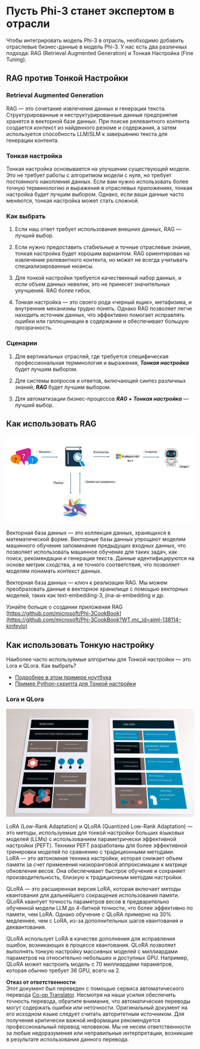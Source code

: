 <!--
CO_OP_TRANSLATOR_METADATA:
{
  "original_hash": "743d7e9cb9c4e8ea642d77bee657a7fa",
  "translation_date": "2025-03-27T16:00:54+00:00",
  "source_file": "md\\03.FineTuning\\LetPhi3gotoIndustriy.md",
  "language_code": "ru"
}
-->
# **Пусть Phi-3 станет экспертом в отрасли**

Чтобы интегрировать модель Phi-3 в отрасль, необходимо добавить отраслевые бизнес-данные в модель Phi-3. У нас есть два различных подхода: RAG (Retrieval Augmented Generation) и Тонкая Настройка (Fine Tuning).

## **RAG против Тонкой Настройки**

### **Retrieval Augmented Generation**

RAG — это сочетание извлечения данных и генерации текста. Структурированные и неструктурированные данные предприятия хранятся в векторной базе данных. При поиске релевантного контента создается контекст из найденного резюме и содержания, а затем используется способность LLM/SLM к завершению текста для генерации контента.

### **Тонкая настройка**

Тонкая настройка основывается на улучшении существующей модели. Это не требует работы с алгоритмом модели с нуля, но требует постоянного накопления данных. Если вам нужно использовать более точную терминологию и выражения в отраслевых приложениях, тонкая настройка будет лучшим выбором. Однако, если ваши данные часто меняются, тонкая настройка может стать сложной.

### **Как выбрать**

1. Если наш ответ требует использования внешних данных, RAG — лучший выбор.

2. Если нужно предоставить стабильные и точные отраслевые знания, тонкая настройка будет хорошим вариантом. RAG ориентирован на извлечение релевантного контента, но может не всегда учитывать специализированные нюансы.

3. Для тонкой настройки требуется качественный набор данных, и если объем данных невелик, это не принесет значительных улучшений. RAG более гибок.

4. Тонкая настройка — это своего рода «черный ящик», метафизика, и внутренние механизмы трудно понять. Однако RAG позволяет легче находить источник данных, что эффективно помогает исправлять ошибки или галлюцинации в содержании и обеспечивает большую прозрачность.

### **Сценарии**

1. Для вертикальных отраслей, где требуется специфическая профессиональная терминология и выражения, ***Тонкая настройка*** будет лучшим выбором.

2. Для системы вопросов и ответов, включающей синтез различных знаний, ***RAG*** будет лучшим выбором.

3. Для автоматизации бизнес-процессов ***RAG + Тонкая настройка*** — лучший выбор.

## **Как использовать RAG**

![rag](../../../../translated_images/rag.36e7cb856f120334d577fde60c6a5d7c5eecae255dac387669303d30b4b3efa4.ru.png)

Векторная база данных — это коллекция данных, хранящихся в математической форме. Векторные базы данных упрощают моделям машинного обучения запоминание предыдущих входных данных, что позволяет использовать машинное обучение для таких задач, как поиск, рекомендации и генерация текста. Данные идентифицируются на основе метрик сходства, а не точного соответствия, что позволяет моделям понимать контекст данных.

Векторная база данных — ключ к реализации RAG. Мы можем преобразовать данные в векторное хранилище с помощью векторных моделей, таких как text-embedding-3, jina-ai-embedding и др.

Узнайте больше о создании приложения RAG [https://github.com/microsoft/Phi-3CookBook](https://github.com/microsoft/Phi-3CookBook?WT.mc_id=aiml-138114-kinfeylo)

## **Как использовать Тонкую настройку**

Наиболее часто используемые алгоритмы для Тонкой настройки — это Lora и QLora. Как выбрать?
- [Подробнее в этом примере ноутбука](../../../../code/04.Finetuning/Phi_3_Inference_Finetuning.ipynb)
- [Пример Python-скрипта для Тонкой настройки](../../../../code/04.Finetuning/FineTrainingScript.py)

### **Lora и QLora**

![lora](../../../../translated_images/qlora.6aeba71122bc0c8d56ccf0bc36b861304939fee087f43c1fc6cc5c9cb8764725.ru.png)

LoRA (Low-Rank Adaptation) и QLoRA (Quantized Low-Rank Adaptation) — это методы, используемые для тонкой настройки больших языковых моделей (LLMs) с использованием параметрически эффективной настройки (PEFT). Техники PEFT разработаны для более эффективной тренировки моделей по сравнению с традиционными методами.  
LoRA — это автономная техника настройки, которая снижает объем памяти за счет применения низкоранговой аппроксимации к матрице обновления весов. Она обеспечивает быстрое обучение и сохраняет производительность, близкую к традиционным методам настройки.

QLoRA — это расширенная версия LoRA, которая включает методы квантования для дальнейшего сокращения использования памяти. QLoRA квантует точность параметров весов в предварительно обученной модели LLM до 4-битной точности, что более эффективно по памяти, чем LoRA. Однако обучение с QLoRA примерно на 30% медленнее, чем с LoRA, из-за дополнительных шагов квантования и деквантования.

QLoRA использует LoRA в качестве дополнения для исправления ошибок, возникающих в процессе квантования. QLoRA позволяет выполнять тонкую настройку массивных моделей с миллиардами параметров на относительно небольших и доступных GPU. Например, QLoRA может настроить модель с 70 миллиардами параметров, которая обычно требует 36 GPU, всего на 2.

**Отказ от ответственности**:  
Этот документ был переведен с помощью сервиса автоматического перевода [Co-op Translator](https://github.com/Azure/co-op-translator). Несмотря на наши усилия обеспечить точность перевода, обратите внимание, что автоматические переводы могут содержать ошибки или неточности. Оригинальный документ на его исходном языке следует считать авторитетным источником. Для получения критически важной информации рекомендуется профессиональный перевод человеком. Мы не несем ответственности за любые недоразумения или неправильные интерпретации, возникшие в результате использования данного перевода.